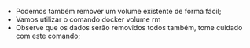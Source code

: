 * Podemos também remover um volume existente de forma fácil;
* Vamos utilizar o comando docker volume rm
* Observe que os dados serão removidos todos também, tome cuidado com este comando;